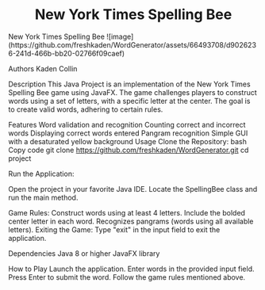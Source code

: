 <h1 align="center">New York Times Spelling Bee</h1>
New York Times Spelling Bee
![image](https://github.com/freshkaden/WordGenerator/assets/66493708/d9026236-241d-466b-bb20-02766f09caef)


Authors
Kaden
Collin


Description
This Java Project is an implementation of the New York Times Spelling Bee game using JavaFX. The game challenges players to construct words using a set of letters, with a specific letter at the center. The goal is to create valid words, adhering to certain rules.

Features
Word validation and recognition
Counting correct and incorrect words
Displaying correct words entered
Pangram recognition
Simple GUI with a desaturated yellow background
Usage
Clone the Repository:
bash
Copy code
git clone https://github.com/freshkaden/WordGenerator.git
cd project

Run the Application:

Open the project in your favorite Java IDE.
Locate the SpellingBee class and run the main method.

Game Rules:
Construct words using at least 4 letters.
Include the bolded center letter in each word.
Recognizes pangrams (words using all available letters).
Exiting the Game:
Type "exit" in the input field to exit the application.

Dependencies
Java 8 or higher
JavaFX library

How to Play
Launch the application.
Enter words in the provided input field.
Press Enter to submit the word.
Follow the game rules mentioned above.







